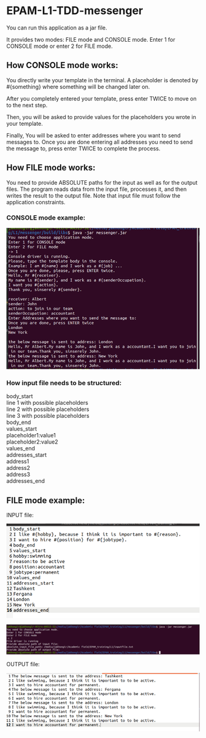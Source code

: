 <h1> EPAM-L1-TDD-messenger</h1>
You can run this application as a jar file.

It provides two modes: FILE mode and CONSOLE mode.
Enter 1 for CONSOLE mode or enter 2 for FILE mode.

<h2>How CONSOLE mode works:</h2>
You directly write your template in the terminal.
A placeholder is denoted by #{something} where
something will be changed later on.

After you completely entered your template, 
press enter TWICE to move on to the next step.

Then, you will be asked to provide values
for the placeholders you wrote in your template.

Finally, You will be asked to enter addresses where 
you want to send messages to. Once you are done
entering all addresses you need to send the message to,
press enter TWICE to complete the process.

<h2>How FILE mode works:</h2>
You need to provide ABSOLUTE paths for the input as well as
for the output files.
The program reads data from the input file, processes it, and 
then writes the result to the output file.
Note that input file must follow the application constraints.

<h3>CONSOLE mode example:</h3>

![img_2.png](img_2.png)


<h3>How input file needs to be structured:</h3>

body_start<br />
line 1 with possible placeholders<br />
line 2 with possible placeholders<br />
line 3 with possible placeholders<br />
body_end<br />
values_start<br />
placeholder1:value1<br />
placeholder2:value2<br />
values_end<br />
addresses_start<br />
address1<br />
address2<br />
address3<br />
addresses_end<br />

<h2>FILE mode example:</h2>
INPUT file:

![img_4.png](img_4.png)

![img_3.png](img_3.png)

OUTPUT file:

![img_5.png](img_5.png)
